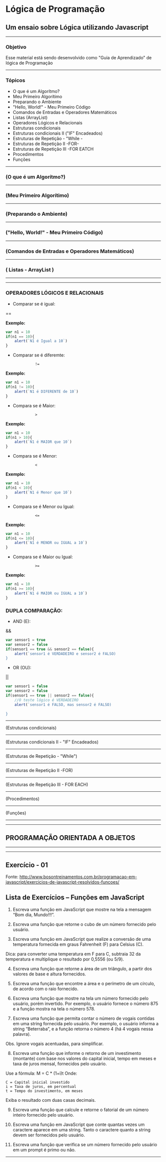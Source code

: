 # **Lógica de Programação**

## Um ensaio sobre Lógica utilizando Javascript

---
### Objetivo
Esse material está sendo desenvolvido como "Guia de Aprendizado" de lógica de Programação



---

### Tópicos
* O que é um Algorítmo?
* Meu Primeiro Algorítimo
* Preparando o Ambiente
* "Hello, World!" - Meu Primeiro Código
* Comandos de Entradas e Operadores Matemáticos
* Listas (ArrayList)
* Operadores Lógicos e Relacionais
* Estruturas condicionais
* Estruturas condicionais II ("IF" Encadeados)
* Estruturas de Repetição - "While -
* Estruturas de Repetição II -FOR-
* Estruturas de Repetição III -FOR EATCH
* Procedimentos
* Funções

---
### (O que é um Algorítmo?)

---
### (Meu Primeiro Algorítimo)

---
### (Preparando o Ambiente)

---
### (**"Hello, World!"** - Meu Primeiro Código)

---
### (Comandos de Entradas e Operadores Matemáticos)

---
### ( Listas - ArrayList )

---


---
### OPERADORES LÓGICOS E RELACIONAIS

* Comparar se é igual:
            
==

 **Exemplo:**

```Javascript
var n1 = 10
if(n1 == 10){
    alert(`N1 é Igual a 10`)
}


```

* Comparar se é diferemte:

                !=

 **Exemplo:**

```Javascript
var n1 = 10
if(n1 != 10){
    alert(`N1 é DIFERENTE de 10`)
}

```

* Compara se é Maior: 

                >

 **Exemplo:**

```Javascript
var n1 = 10
if(n1 > 10){
    alert(`N1 é MAIOR que 10`)
}


```
* Compara se é Menor: 

                <

 **Exemplo:**

```Javascript
var n1 = 10
if(n1 < 10){
    alert(`N1 é Menor que 10`)
}


```
* Compara se é Menor ou Igual: 

                <=
 **Exemplo:**

```Javascript
var n1 = 10
if(n1 <= 10){
    alert(`N1 é MENOR ou IGUAL a 10`)
}


```
* Compara se é Maior ou Igual:

                >=
**Exemplo:**

```Javascript
var n1 = 10
if(n1 >= 10){
    alert(`N1 é MAIOR ou IGUAL a 10`)
}


```

### DUPLA COMPARAÇÃO:

* AND (E):    

&&


```Javascript
var sensor1 = true
var sensor2 = false
if(sensor1 == true && sensor2 == false){
    alert(`sensor1 é VERDADEIRO e sensor2 é FALSO)
}


```

* OR  (OU):

||


```Javascript
var sensor1 = false
var sensor2 = false
if(sensor1 == true || sensor2 == false){
    //O teste lógico é VERDADEIRO
    alert(`sensor1 é FALSO, mas sensor2 é FALSO)
    
}


```
---
(Estruturas condicionais)



---
(Estruturas condicionais II - "IF" Encadeados)

---
(Estruturas de Repetição - "While")

---
(Estruturas de Repetição II -FOR)

---
(Estruturas de Repetição III - FOR EACH)

---
(Procedimentos)

---
(Funções)

---
---
## PROGRAMAÇÃO ORIENTADA A OBJETOS





---
---







## Exercício - 01
Fonte: http://www.bosontreinamentos.com.br/programacao-em-javascript/exercicios-de-javascript-resolvidos-funcoes/

## Lista de Exercícios – Funções em JavaScript

1. Escreva uma função em JavaScript que mostre na tela a mensagem “Bom dia, Mundo!!!”.

2. Escreva uma função que retorne o cubo de um número fornecido pelo usuário.

3. Escreva uma função em JavaScript que realize a conversão de uma temperatura fornecida em graus Fahrenheit (F) para Celsius (C).

Dica: para converter uma temperatura em F para C, subtraia 32 da temperatura e multiplique o resultado por 0,5556 (ou 5/9).

4. Escreva uma função que retorne a área de um triângulo, a partir dos valores de base e altura fornecidos.

5. Escreva uma função que encontre a área e o perímetro de um círculo, de acordo com o raio fornecido.

6. Escreva uma função que mostre na tela um número fornecido pelo usuário, porém invertido. Por exemplo, o usuário fornece o número 875 e a função mostra na tela o número 578.

7. Escreva uma função que permita contar o número de vogais contidas em uma string fornecida pelo usuário. Por exemplo, o usuário informa a string “Beterraba”, e a função retorna o número 4 (há 4 vogais nessa palavra).

Obs. Ignore vogais acentuadas, para simplificar.

8. Escreva uma função que informe o retorno de um investimento (montante) com base nos valores do capital inicial, tempo em meses e taxa de juros mensal, fornecidos pelo usuário.

Use a fórmula: M = C * (1+i)t
Onde:

    C = Capital inicial investido
    i = Taxa de juros, em percentual
    t = Tempo do investimento, em meses

Exiba o resultado com duas casas decimais.

9. Escreva uma função que calcule e retorne o fatorial de um número inteiro fornecido pelo usuário.

10. Escreva uma função em JavaScript que conte quantas vezes um caractere aparece em uma string. Tanto o caractere quanto a string devem ser fornecidos pelo usuário.

11. Escreva uma função que verifica se um número fornecido pelo usuário em um prompt é primo ou não.

---

